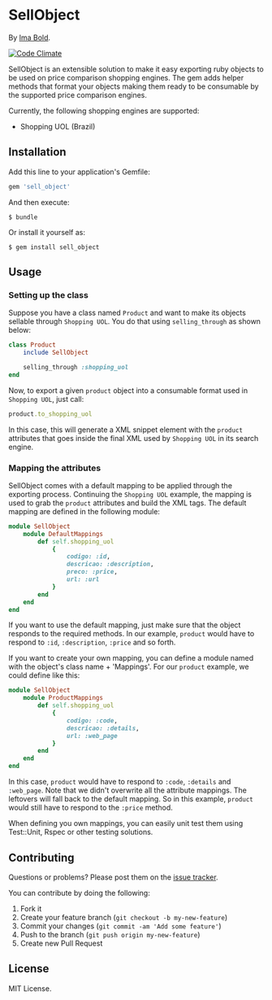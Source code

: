 # SellObject

By [Ima Bold](http://imabold.com).

[![Code Climate](https://codeclimate.com/github/imaboldcompany/sell_object.png)](https://codeclimate.com/github/imaboldcompany/sell_object)

SellObject is an extensible solution to make it easy exporting ruby objects to be used on price comparison shopping engines. The gem adds helper methods that format your objects making them ready to be consumable by the supported price comparison engines.

Currently, the following shopping engines are supported:

* Shopping UOL (Brazil)

## Installation

Add this line to your application's Gemfile:

```ruby
gem 'sell_object'
```

And then execute:

    $ bundle

Or install it yourself as:

    $ gem install sell_object

## Usage

### Setting up the class

Suppose you have a class named `Product` and want to make its objects sellable through `Shopping UOL`. 
You do that using `selling_through` as shown below:

```ruby
class Product
	include SellObject

	selling_through :shopping_uol
end
```

Now, to export a given `product` object into a consumable format used in `Shopping UOL`, just call:

```ruby
product.to_shopping_uol
```

In this case, this will generate a XML snippet element with the `product` attributes that goes inside the final XML used by `Shopping UOL` in its search engine.

### Mapping the attributes

SellObject comes with a default mapping to be applied through the exporting process. Continuing the `Shopping UOL` example, the mapping is used to grab the `product` attributes and build the XML tags. The default mapping are defined in the following module:

```ruby
module SellObject
	module DefaultMappings
		def self.shopping_uol
			{ 
				codigo: :id, 
				descricao: :description, 
				preco: :price,
				url: :url  
			}
		end
	end	
end
```
If you want to use the default mapping, just make sure that the object responds to the required methods. In our example, `product` would have to respond to `:id`, `:description`, `:price` and so forth.

If you want to create your own mapping, you can define a module named with the object's class name + 'Mappings'. For our `product` example, we could define like this:

```ruby
module SellObject
	module ProductMappings
		def self.shopping_uol
			{ 
				codigo: :code, 
				descricao: :details,
				url: :web_page  
			}
		end
	end	
end
```
In this case, `product` would have to respond to `:code`, `:details` and `:web_page`. Note that we didn't overwrite all the attribute mappings. The leftovers will fall back to the default mapping. So in this example, `product` would still have to respond to the `:price` method.

When defining you own mappings, you can easily unit test them using Test::Unit, Rspec or other testing solutions.

## Contributing

Questions or problems? Please post them on the [issue tracker](https://github.com/imaboldcompany/sell_object/issues).

You can contribute by doing the following:

1. Fork it
2. Create your feature branch (`git checkout -b my-new-feature`)
3. Commit your changes (`git commit -am 'Add some feature'`)
4. Push to the branch (`git push origin my-new-feature`)
5. Create new Pull Request

## License

MIT License.